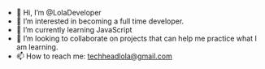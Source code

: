 - 👋 Hi, I’m @LolaDeveloper
- 👀 I’m interested in becoming a full time developer.
- 🌱 I’m currently learning JavaScript
- 💞️ I’m looking to collaborate on projects that can help me practice what I am learning.
- 📫 How to reach me: techheadlola@gmail.com

<!---
LolaDeveloper/LolaDeveloper is a ✨ special ✨ repository because its `README.md` (this file) appears on your GitHub profile.
You can click the Preview link to take a look at your changes.
--->
